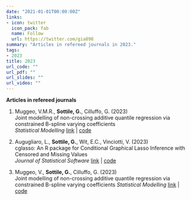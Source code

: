 ```yaml
---
date: "2021-01-01T00:00:00Z"
links:
- icon: twitter
  icon_pack: fab
  name: Follow
  url: https://twitter.com/gia898
summary: "Articles in refereed journals in 2023."
tags:
- 2023
title: 2023
url_code: ""
url_pdf: ""
url_slides: ""
url_video: ""
---
```


**Articles in refereed journals**   
1. Muggeo, V.M.R., **Sottile, G.**, Cilluffo, G. (2023)   
Joint modelling of non-crossing additive quantile regression via constrained B-spline varying coefficients   
*Statistical Modelling*
[link](https://journals.sagepub.com/doi/10.1177/1471082X231181734?icid=int.sj-abstract.citing-articles.7) | [code]()

1. Augugliaro, L., **Sottile, G.**, Wit, E.C., Vinciotti, V. (2023)   
cglasso: An R package for Conditional Graphical Lasso Inference with Censored and Missing Values   
*Journal of Statistical Software*
[link](https://www.jstatsoft.org/article/view/v105i01) | [code](https://cran.r-project.org/web/packages/cglasso/index.html)

1. Muggeo, V., **Sottile, G.**, Cilluffo, G. (2023)   
Joint modelling of non-crossing additive quantile regression via constrained B-spline varying coefficients 
*Statistical Modelling*
[link](https://journals.sagepub.com/doi/10.1177/1471082X231181734?icid=int.sj-abstract.citing-articles.7) | [code]()
